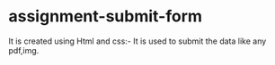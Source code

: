 # assignment-submit-form
It is created using Html and css:-
It is used to submit the data like any pdf,img.
